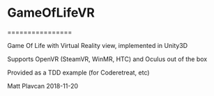 # GameOfLifeVR
================

Game Of Life with Virtual Reality view, implemented in Unity3D

Supports OpenVR (SteamVR, WinMR, HTC) and Oculus out of the box 

Provided as a TDD example (for Coderetreat, etc)

Matt Plavcan
2018-11-20  
